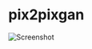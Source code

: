 # pix2pixgan
![Screenshot]([screenshot.png](https://github.com/skywalker0803r/pix2pixgan/blob/main/pix2pix.png))
